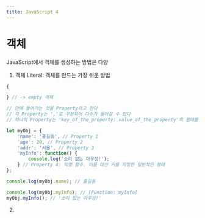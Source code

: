 ```yaml
---
title: JavaScript 4
---
```


# 객체
JavaScript에서 객체를 생성하는 방법은 다양

1. 객체 Literal: 객체를 만드는 가장 쉬운 방법

```js
{

} // -> empty 객체

// 안에 들어가는 것을 Property라고 한다
// 각 Property는 ','로 구분되어 다수가 들어갈 수 있다
// 하나의 Property는 'key_of_the_property: value_of_the_property'의 형태를 띈다


```

```js
let myObj = {
    'name': '홍길동', // Property 1
    'age': 20, // Property 2
    'addr': '서울', // Property 3
    'myInfo': function() {
        console.log('소리 없는 아우성!');
    } // Property 4: 익명 함수. 이름 대신 키를 지정한 일반적인 형태
};

console.log(myObj.name); // 홀길동

console.log(myObj.myInfo); // [Function: myInfo]
myObj.myInfo(); // '소리 없는 아우성!'
```

2. 